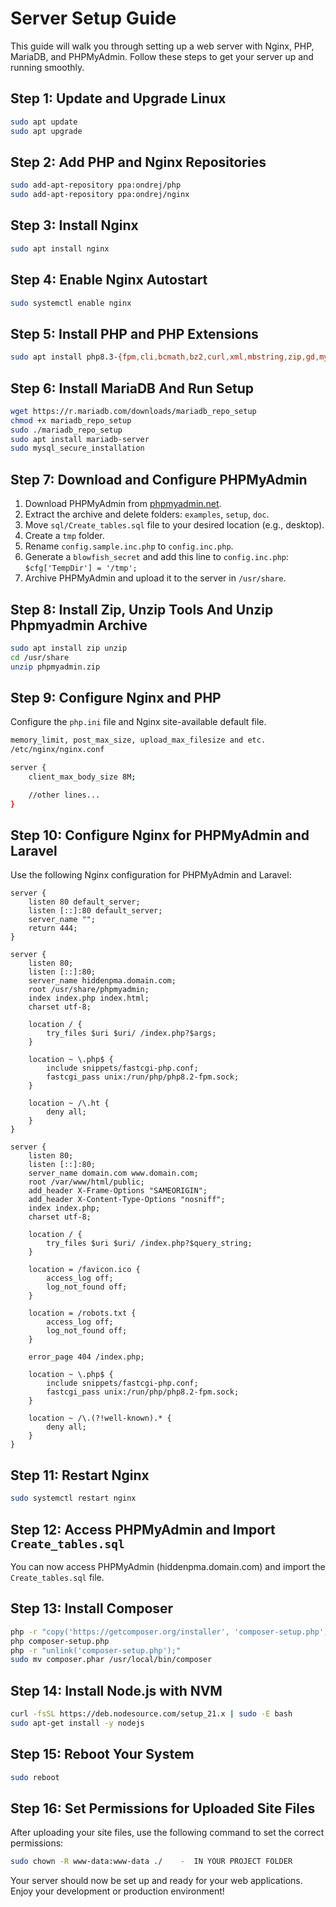 # Server Setup Guide

This guide will walk you through setting up a web server with Nginx, PHP, MariaDB, and PHPMyAdmin. Follow these steps to get your server up and running smoothly.

## Step 1: Update and Upgrade Linux

```bash
sudo apt update
sudo apt upgrade
```

## Step 2: Add PHP and Nginx Repositories

```bash
sudo add-apt-repository ppa:ondrej/php
sudo add-apt-repository ppa:ondrej/nginx
```

## Step 3: Install Nginx

```bash
sudo apt install nginx
```

## Step 4: Enable Nginx Autostart

```bash
sudo systemctl enable nginx
```

## Step 5: Install PHP and PHP Extensions

```bash
sudo apt install php8.3-{fpm,cli,bcmath,bz2,curl,xml,mbstring,zip,gd,mysql,common,mcrypt,imagick,intl,soap}
```

## Step 6: Install MariaDB And Run Setup

```bash
wget https://r.mariadb.com/downloads/mariadb_repo_setup
chmod +x mariadb_repo_setup
sudo ./mariadb_repo_setup
sudo apt install mariadb-server
sudo mysql_secure_installation
```

## Step 7: Download and Configure PHPMyAdmin

1. Download PHPMyAdmin from [phpmyadmin.net](https://www.phpmyadmin.net/).
2. Extract the archive and delete folders: `examples`, `setup`, `doc`.
3. Move `sql/Create_tables.sql` file to your desired location (e.g., desktop).
4. Create a `tmp` folder.
5. Rename `config.sample.inc.php` to `config.inc.php`.
6. Generate a `blowfish_secret` and add this line to `config.inc.php`: `$cfg['TempDir'] = '/tmp';`
7. Archive PHPMyAdmin and upload it to the server in `/usr/share`.

## Step 8: Install Zip, Unzip Tools And Unzip Phpmyadmin Archive

```bash
sudo apt install zip unzip
cd /usr/share
unzip phpmyadmin.zip
```

## Step 9: Configure Nginx and PHP

Configure the `php.ini` file and Nginx site-available default file.

```bash
memory_limit, post_max_size, upload_max_filesize and etc.
/etc/nginx/nginx.conf

server {
    client_max_body_size 8M;

    //other lines...
}
```

## Step 10: Configure Nginx for PHPMyAdmin and Laravel

Use the following Nginx configuration for PHPMyAdmin and Laravel:

```nginx
server {
    listen 80 default_server;
    listen [::]:80 default_server;
    server_name "";
    return 444;
}

server {
    listen 80;
    listen [::]:80;
    server_name hiddenpma.domain.com;
    root /usr/share/phpmyadmin;
    index index.php index.html;
    charset utf-8;

    location / {
        try_files $uri $uri/ /index.php?$args;
    }

    location ~ \.php$ {
        include snippets/fastcgi-php.conf;
        fastcgi_pass unix:/run/php/php8.2-fpm.sock;
    }

    location ~ /\.ht {
        deny all;
    }
}

server {
    listen 80;
    listen [::]:80;
    server_name domain.com www.domain.com;
    root /var/www/html/public;
    add_header X-Frame-Options "SAMEORIGIN";
    add_header X-Content-Type-Options "nosniff";
    index index.php;
    charset utf-8;

    location / {
        try_files $uri $uri/ /index.php?$query_string;
    }

    location = /favicon.ico {
        access_log off;
        log_not_found off;
    }
    
    location = /robots.txt {
        access_log off;
        log_not_found off;
    }

    error_page 404 /index.php;

    location ~ \.php$ {
        include snippets/fastcgi-php.conf;
        fastcgi_pass unix:/run/php/php8.2-fpm.sock;
    }

    location ~ /\.(?!well-known).* {
        deny all;
    }
}
```

## Step 11: Restart Nginx

```bash
sudo systemctl restart nginx
```

## Step 12: Access PHPMyAdmin and Import `Create_tables.sql`

You can now access PHPMyAdmin (hiddenpma.domain.com) and import the `Create_tables.sql` file.

## Step 13: Install Composer

```bash
php -r "copy('https://getcomposer.org/installer', 'composer-setup.php');"
php composer-setup.php
php -r "unlink('composer-setup.php');"
sudo mv composer.phar /usr/local/bin/composer
```

## Step 14: Install Node.js with NVM

```bash
curl -fsSL https://deb.nodesource.com/setup_21.x | sudo -E bash
sudo apt-get install -y nodejs
```

## Step 15: Reboot Your System

```bash
sudo reboot
```

## Step 16: Set Permissions for Uploaded Site Files

After uploading your site files, use the following command to set the correct permissions:

```bash
sudo chown -R www-data:www-data ./    -  IN YOUR PROJECT FOLDER
```

Your server should now be set up and ready for your web applications. Enjoy your development or production environment!
